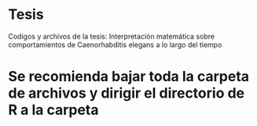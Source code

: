 # Tesis
Codigos y archivos de la tesis:  Interpretación matemática sobre comportamientos de Caenorhabditis elegans a lo largo del tiempo
# Se recomienda bajar toda la carpeta de archivos y dirigir el directorio de R a la carpeta
